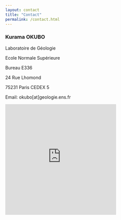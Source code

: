 ```yaml
---
layout: contact
title: "Contact"
permalink: /contact.html
---
```


### Kurama OKUBO

Laboratoire de Géologie

Ecole Normale Supérieure

Bureau E336

24 Rue Lhomond 

75231 Paris CEDEX 5

Email: okubo[at]geologie.ens.fr

<iframe src="https://www.google.com/maps/embed?pb=!1m18!1m12!1m3!1d656.4474791446976!2d2.3457045292666305!3d48.84314579870536!2m3!1f0!2f0!3f0!3m2!1i1024!2i768!4f13.1!3m3!1m2!1s0x47e671bee1df3d67%3A0x6ff2f14a0b96fb0c!2sLaboratoire+de+G%C3%A9ologie!5e0!3m2!1sen!2sfr!4v1540133892055" width="350" height="350" frameborder="0" style="border:0" allowfullscreen></iframe>

